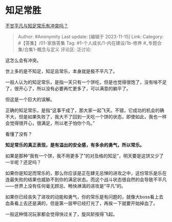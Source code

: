# 知足常胜
[不甘平凡与知足常乐有冲突吗？](https://www.zhihu.com/question/628490950/answer/3289082063)

> Author: #Anonymity
> Last update: [编辑于 2023-11-15]
> Link:
> Category: #【答集】/01-家族答集 
> Tag: #1-个人成长/1-内在建设/1b-修养 #_专题合集/合集1-概念与定义
> 评论区:
> 泛讨论:

这怎么会有冲突。

世上多的是不知足，知足且常乐，本身就是极不平凡了。

一般人认为的知足常乐，是指一天只有一个饼吃，但是也觉得很饱了，没有啥不足了，很开心了，所以没有必要再忙更多了，可以满意的躺平了。

但这是一个巨大的误解。

正确的知足常乐，是指“这事干成了，那大家一起飞天。不错，它成功的机会的确不大，但是如果失败了，我大不了回到一天吃一个饼的状态，即使如此，我也一样会觉得很开心，很满足，所以老子怕你个鸟。”

看懂了没有？

**知足常乐的真正表现，是有溢出的安全感，有多余的勇气，所以常乐。**

如果是那种“我有一个饼，我不用更多了”的对及格的知足”，明天要是这饼又少了一半呢？还足吗？

如果你是知足而常乐的，那么你应该是正在肆无忌惮的进攻之中，这份常乐是乐在连最失败的结果也威胁不到你的满足状态。而这个战斗状态很自然的会导致不平凡——世界上没有任何毫无顾忌、畅快淋漓的进攻是“平凡”的。

如果你已经丧失了进攻的动能和勇气，你的常乐是有问题的，就像大boss看上去血条看上去还是满的，但是第一层甲已经打光了，再挨一下就要开始掉血了。

一般这种情况玩家都会觉得快过关了，旋风斩按得飞起。